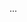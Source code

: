 <panel type="success" header=":trophy: Can explain cloud computing :star::star::star::star:" expandable expanded no-close>

<panel type="success" header=":trophy: Can distinguish between IaaS, PaaS, and SaaS :star::star::star::star:" expandable>
  <include src="../../book/reuse/cloudComputing/services/full.md" />
  <panel header=":dart: Evidence" expanded>

...

  </panel>
</panel>

</panel>

